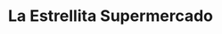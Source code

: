 ---
title: "La Estrellita Supermercado"
url: /lansing/la-estrellita-supermercado/
shop: supermarket
---